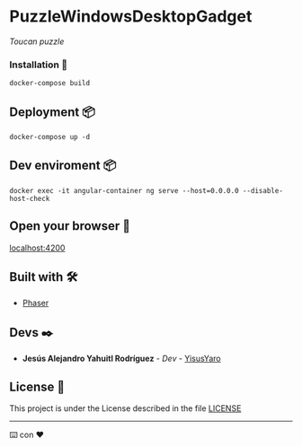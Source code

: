 # PuzzleWindowsDesktopGadget

_Toucan puzzle_

### Installation 🔧

```
docker-compose build
```

## Deployment 📦

```
docker-compose up -d
```

## Dev enviroment 📦

```
docker exec -it angular-container ng serve --host=0.0.0.0 --disable-host-check
```

## Open your browser 🚀

[localhost:4200](http://localhost:4200)



## Built with 🛠️

* [Phaser](https://phaser.io/) 


## Devs ✒️

* **Jesús Alejandro Yahuitl Rodríguez** - *Dev* - [YisusYaro](https://github.com/YisusYaro/)


## License 📄

This project is under the License described in the file [LICENSE](LICENSE)

---
⌨️ con ❤️
